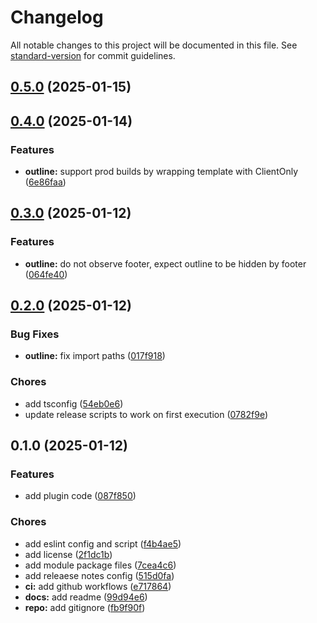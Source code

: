 # Changelog

All notable changes to this project will be documented in this file. See [standard-version](https://github.com/conventional-changelog/standard-version) for commit guidelines.

## [0.5.0](https://github.com/discue/vuepress-plugin-outline/compare/v0.4.0...v0.5.0) (2025-01-15)

## [0.4.0](https://github.com/discue/vuepress-plugin-outline/compare/v0.3.0...v0.4.0) (2025-01-14)


### Features

* **outline:** support prod builds by wrapping template with ClientOnly ([6e86faa](https://github.com/discue/vuepress-plugin-outline/commit/6e86faa09bf16c4aefa5ca7a5bcd91b122484d45))

## [0.3.0](https://github.com/discue/vuepress-plugin-outline/compare/v0.2.0...v0.3.0) (2025-01-12)


### Features

* **outline:** do not observe footer, expect outline to be hidden by footer ([064fe40](https://github.com/discue/vuepress-plugin-outline/commit/064fe4093eae7fb6eef182a7d5be7f131eb23c3d))

## [0.2.0](https://github.com/discue/vuepress-plugin-outline/compare/v0.1.0...v0.2.0) (2025-01-12)


### Bug Fixes

* **outline:** fix import paths ([017f918](https://github.com/discue/vuepress-plugin-outline/commit/017f9184c8dc0c9da7ed02be9d43cf7ff569c48b))


### Chores

* add tsconfig ([54eb0e6](https://github.com/discue/vuepress-plugin-outline/commit/54eb0e62e9946226d499a31a9a9d1aa4446af982))
* update release scripts to work on first execution ([0782f9e](https://github.com/discue/vuepress-plugin-outline/commit/0782f9e647758cd3284641ef2219b9c72d7d01ab))

## 0.1.0 (2025-01-12)


### Features

* add plugin code ([087f850](https://github.com/discue/vuepress-plugin-outline/commit/087f85026f3d5695162de9d8eb5f4a63ef0eee19))


### Chores

* add eslint config and script ([f4b4ae5](https://github.com/discue/vuepress-plugin-outline/commit/f4b4ae5b54f36e373062dc8fe2b30c633ee75dbb))
* add license ([2f1dc1b](https://github.com/discue/vuepress-plugin-outline/commit/2f1dc1b9b0eb5ea6f628295e0c126dc5dbd917c8))
* add module package files ([7cea4c6](https://github.com/discue/vuepress-plugin-outline/commit/7cea4c63851face7ffe51c17786c32b652a15da5))
* add releaese notes config ([515d0fa](https://github.com/discue/vuepress-plugin-outline/commit/515d0fa2d9d211dc654884417a7830f1b4d4a998))
* **ci:** add github workflows ([e717864](https://github.com/discue/vuepress-plugin-outline/commit/e7178645f181cb7811d4ffdbf5cfcdf96772d9e6))
* **docs:** add readme ([99d94e6](https://github.com/discue/vuepress-plugin-outline/commit/99d94e69855dddafa0205228e06e3dd40aa262a2))
* **repo:** add gitignore ([fb9f90f](https://github.com/discue/vuepress-plugin-outline/commit/fb9f90f0d4b863a76db8dc5d2fd546823c0d6f24))
